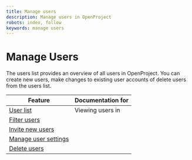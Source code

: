 ```yaml
---
title: Manage users
description: Manage users in OpenProject
robots: index, follow
keywords: manage users
---
```


# Manage Users

The users list provides an overview of all users in OpenProject. You can create new users, make changes to existing user accounts of delete users from the users list.

| Feature                                      | Documentation for |
| -------------------------------------------- | ----------------- |
| [User list](#user-list)                       | Viewing users in  |
| [Filter users](#filter-users)                 |                   |
| [Invite new users](#invite-new-users)         |                   |
| [Manage user settings](#manage-user-settings) |                   |
| [Delete users](#delete-users)                 |                   |

